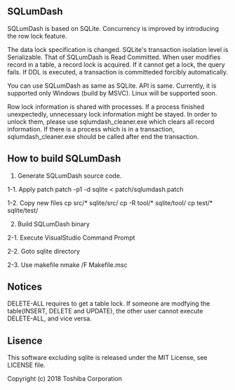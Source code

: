 ## SQLumDash

SQLumDash is based on SQLite. Concurrency is improved by introducing the row lock feature. 

The data lock specification is changed. SQLite's transaction isolation level is Serializable. That of SQLumDash is Read Committed. When user modifies record in a table, a record lock is acquired. If it cannot get a lock, the query fails. If DDL is executed, a transaction is committeded forcibly automatically.

You can use SQLumDash as same as SQLite. API is same. Currently, it is supported only Windows (build by MSVC). Linux will be supported soon.

Row lock information is shared with processes. If a process finished unexpectedly, unnecessary lock information might be stayed. In order to unlock them, please use sqlumdash_cleaner.exe which clears all record information. If there is a process which is in a transaction, sqlumdash_cleaner.exe should be called after end the transaction.


## How to build SQLumDash

1. Generate SQLumDash source code.

1-1. Apply patch
  patch -p1 -d sqlite < patch/sqlumdash.patch

1-2. Copy new files
  cp src/* sqlite/src/
  cp -R tool/* sqlite/tool/
  cp test/* sqlite/test/

2. Build SQLumDash binary

2-1. Execute VisualStudio Command Prompt

2-2. Goto sqlite directory

2-3. Use makefile
  nmake /F Makefile.msc

## Notices
DELETE-ALL requires to get a table lock. If someone are modfying the table(INSERT, DELETE and UPDATE), the other user cannot execute DELETE-ALL, and vice versa.

## Lisence
This software excluding sqlite is released under the MIT License, see LICENSE file.


Copyright (c) 2018 Toshiba Corporation
